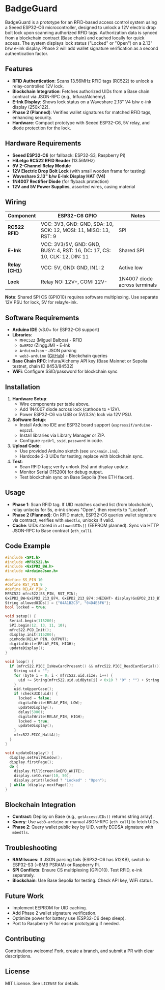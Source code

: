# BadgeGuard

BadgeGuard is a prototype for an RFID-based access control system using a Seeed ESP32-C6 microcontroller, designed to unlock a 12V electric drop bolt lock upon scanning authorized RFID tags. Authorization data is synced from a blockchain contract (Base chain) and cached locally for quick access. The system displays lock status ("Locked" or "Open") on a 2.13" b/w e-ink display. Phase 2 will add wallet signature verification as a second authentication factor.

## Features
- **RFID Authentication**: Scans 13.56MHz RFID tags (RC522) to unlock a relay-controlled 12V lock.
- **Blockchain Integration**: Fetches authorized UIDs from a Base chain contract via JSON-RPC (e.g., Infura/Alchemy).
- **E-Ink Display**: Shows lock status on a Waveshare 2.13" V4 b/w e-ink display (250x122).
- **Phase 2 (Planned)**: Verifies wallet signatures for matched RFID tags, enhancing security.
- **Hardware**: Compact prototype with Seeed ESP32-C6, 5V relay, and diode protection for the lock.

## Hardware Requirements
- **Seeed ESP32-C6** (or fallback: ESP32-S3, Raspberry Pi)
- **HiLetgo RC522 RFID Reader** (13.56MHz)
- **5V 2-Channel Relay Module**
- **12V Electric Drop Bolt Lock** (with small wooden frame for testing)
- **Waveshare 2.13" b/w E-Ink Display HAT (V4)**
- **1N4007 Rectifier Diode** (for flyback protection)
- **12V and 5V Power Supplies**, assorted wires, casing material

## Wiring
| Component | ESP32-C6 GPIO | Notes |
|-----------|--------------|-------|
| **RC522 RFID** | VCC: 3V3, GND: GND, SDA: 10, SCK: 12, MOSI: 11, MISO: 13, RST: 9 | SPI |
| **E-Ink** | VCC: 3V3/5V, GND: GND, BUSY: 4, RST: 16, DC: 17, CS: 10, CLK: 12, DIN: 11 | Shared SPI |
| **Relay (CH1)** | VCC: 5V, GND: GND, IN1: 2 | Active low |
| **Lock** | Relay NO: 12V+, COM: 12V- | 1N4007 diode across terminals |

**Note**: Shared SPI CS (GPIO10) requires software multiplexing. Use separate 12V PSU for lock, 5V for relay/e-ink.

## Software Requirements
- **Arduino IDE** (v3.0+ for ESP32-C6 support)
- **Libraries**:
  - `MFRC522` (Miguel Balboa) - RFID
  - `GxEPD2` (ZinggJM) - E-Ink
  - `ArduinoJson` - JSON parsing
  - `web3-arduino` ([GitHub](https://github.com/kopanitsa/web3-arduino)) - Blockchain queries
- **Base Chain RPC**: Infura/Alchemy API key (Base Mainnet or Sepolia testnet, chain ID 8453/84532)
- **WiFi**: Configure SSID/password for blockchain sync

## Installation
1. **Hardware Setup**:
   - Wire components per table above.
   - Add 1N4007 diode across lock (cathode to +12V).
   - Power ESP32-C6 via USB or 5V/3.3V; lock via 12V PSU.
2. **Software Setup**:
   - Install Arduino IDE and ESP32 board support (`espressif/arduino-esp32`).
   - Install libraries via Library Manager or ZIP.
   - Configure `rpcUrl`, `ssid`, `password` in code.
3. **Upload Code**:
   - Use provided Arduino sketch (see `src/main.ino`).
   - Hardcode 2-3 UIDs for testing; replace with blockchain sync.
4. **Test**:
   - Scan RFID tags; verify unlock (5s) and display update.
   - Monitor Serial (115200) for debug output.
   - Test blockchain sync on Base Sepolia (free ETH faucet).

## Usage
- **Phase 1**: Scan RFID tag. If UID matches cached list (from blockchain), relay unlocks for 5s, e-ink shows "Open", then reverts to "Locked".
- **Phase 2 (Planned)**: On RFID match, ESP32-C6 queries wallet signature via contract, verifies with `mbedtls`, unlocks if valid.
- **Cache**: UIDs stored in `allowedUIDs[]` (EEPROM planned). Sync via HTTP JSON-RPC to Base contract (`eth_call`).

## Code Example
```cpp
#include <SPI.h>
#include <MFRC522.h>
#include <GxEPD2_BW.h>
#include <ArduinoJson.h>

#define SS_PIN 10
#define RST_PIN 9
#define RELAY_PIN 2
MFRC522 mfrc522(SS_PIN, RST_PIN);
GxEPD2_BW<GxEPD2_213_B74, GxEPD2_213_B74::HEIGHT> display(GxEPD2_213_B74(10, 17, 16, 4));
String allowedUIDs[] = {"04A1B2C3", "04D4E5F6"};
bool locked = true;

void setup() {
  Serial.begin(115200);
  SPI.begin(12, 13, 11, 10);
  mfrc522.PCD_Init();
  display.init(115200);
  pinMode(RELAY_PIN, OUTPUT);
  digitalWrite(RELAY_PIN, HIGH);
  updateDisplay();
}

void loop() {
  if (mfrc522.PICC_IsNewCardPresent() && mfrc522.PICC_ReadCardSerial()) {
    String uid = "";
    for (byte i = 0; i < mfrc522.uid.size; i++) {
      uid += String(mfrc522.uid.uidByte[i] < 0x10 ? "0" : "") + String(mfrc522.uid.uidByte[i], HEX);
    }
    uid.toUpperCase();
    if (checkUID(uid)) {
      locked = false;
      digitalWrite(RELAY_PIN, LOW);
      updateDisplay();
      delay(5000);
      digitalWrite(RELAY_PIN, HIGH);
      locked = true;
      updateDisplay();
    }
    mfrc522.PICC_HaltA();
  }
}

void updateDisplay() {
  display.setFullWindow();
  display.firstPage();
  do {
    display.fillScreen(GxEPD_WHITE);
    display.setCursor(10, 50);
    display.print(locked ? "Locked" : "Open");
  } while (display.nextPage());
}
```

## Blockchain Integration
- **Contract**: Deploy on Base (e.g., `getAccessUIDs()` returns string array).
- **Query**: Use `web3-arduino` or manual JSON-RPC (`eth_call`) to fetch UIDs.
- **Phase 2**: Query wallet public key by UID, verify ECDSA signature with `mbedtls`.

## Troubleshooting
- **RAM Issues**: If JSON parsing fails (ESP32-C6 has 512KB), switch to ESP32-S3 (~8MB PSRAM) or Raspberry Pi.
- **SPI Conflicts**: Ensure CS multiplexing (GPIO10). Test RFID, e-ink separately.
- **Blockchain**: Use Base Sepolia for testing. Check API key, WiFi status.

## Future Work
- Implement EEPROM for UID caching.
- Add Phase 2 wallet signature verification.
- Optimize power for battery use (ESP32-C6 deep sleep).
- Port to Raspberry Pi for easier prototyping if needed.

## Contributing
Contributions welcome! Fork, create a branch, and submit a PR with clear descriptions.

## License
MIT License. See `LICENSE` for details.